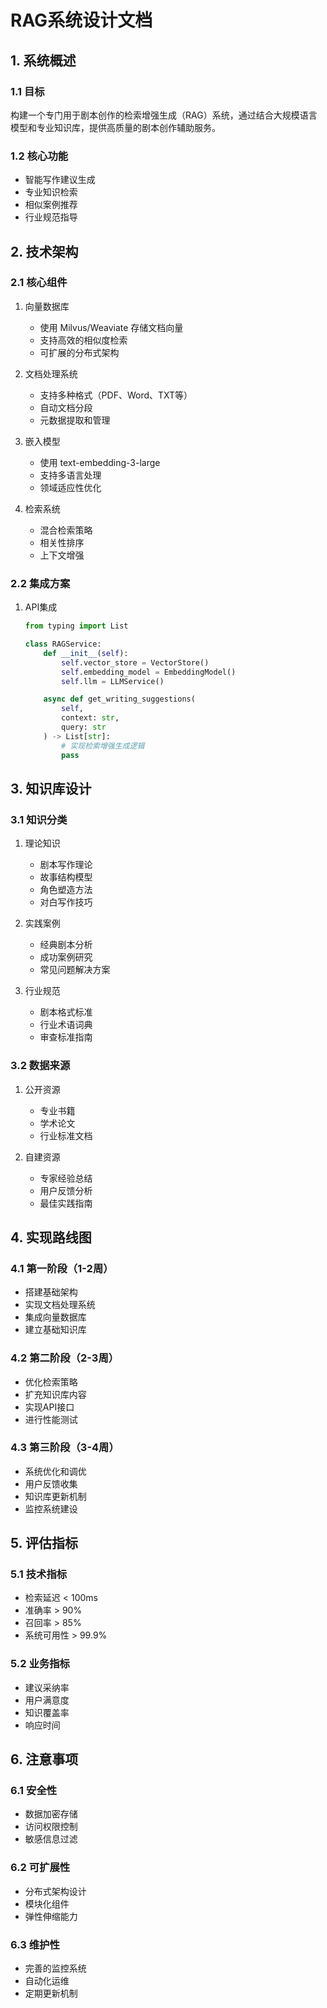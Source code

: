 # RAG系统设计文档

## 1. 系统概述

### 1.1 目标
构建一个专门用于剧本创作的检索增强生成（RAG）系统，通过结合大规模语言模型和专业知识库，提供高质量的剧本创作辅助服务。

### 1.2 核心功能
- 智能写作建议生成
- 专业知识检索
- 相似案例推荐
- 行业规范指导

## 2. 技术架构

### 2.1 核心组件
1. 向量数据库
   - 使用 Milvus/Weaviate 存储文档向量
   - 支持高效的相似度检索
   - 可扩展的分布式架构

2. 文档处理系统
   - 支持多种格式（PDF、Word、TXT等）
   - 自动文档分段
   - 元数据提取和管理

3. 嵌入模型
   - 使用 text-embedding-3-large
   - 支持多语言处理
   - 领域适应性优化

4. 检索系统
   - 混合检索策略
   - 相关性排序
   - 上下文增强

### 2.2 集成方案
1. API集成
   ```python
   from typing import List
   
   class RAGService:
       def __init__(self):
           self.vector_store = VectorStore()
           self.embedding_model = EmbeddingModel()
           self.llm = LLMService()
   
       async def get_writing_suggestions(
           self,
           context: str,
           query: str
       ) -> List[str]:
           # 实现检索增强生成逻辑
           pass
   ```

## 3. 知识库设计

### 3.1 知识分类
1. 理论知识
   - 剧本写作理论
   - 故事结构模型
   - 角色塑造方法
   - 对白写作技巧

2. 实践案例
   - 经典剧本分析
   - 成功案例研究
   - 常见问题解决方案

3. 行业规范
   - 剧本格式标准
   - 行业术语词典
   - 审查标准指南

### 3.2 数据来源
1. 公开资源
   - 专业书籍
   - 学术论文
   - 行业标准文档

2. 自建资源
   - 专家经验总结
   - 用户反馈分析
   - 最佳实践指南

## 4. 实现路线图

### 4.1 第一阶段（1-2周）
- 搭建基础架构
- 实现文档处理系统
- 集成向量数据库
- 建立基础知识库

### 4.2 第二阶段（2-3周）
- 优化检索策略
- 扩充知识库内容
- 实现API接口
- 进行性能测试

### 4.3 第三阶段（3-4周）
- 系统优化和调优
- 用户反馈收集
- 知识库更新机制
- 监控系统建设

## 5. 评估指标

### 5.1 技术指标
- 检索延迟 < 100ms
- 准确率 > 90%
- 召回率 > 85%
- 系统可用性 > 99.9%

### 5.2 业务指标
- 建议采纳率
- 用户满意度
- 知识覆盖率
- 响应时间

## 6. 注意事项

### 6.1 安全性
- 数据加密存储
- 访问权限控制
- 敏感信息过滤

### 6.2 可扩展性
- 分布式架构设计
- 模块化组件
- 弹性伸缩能力

### 6.3 维护性
- 完善的监控系统
- 自动化运维
- 定期更新机制 